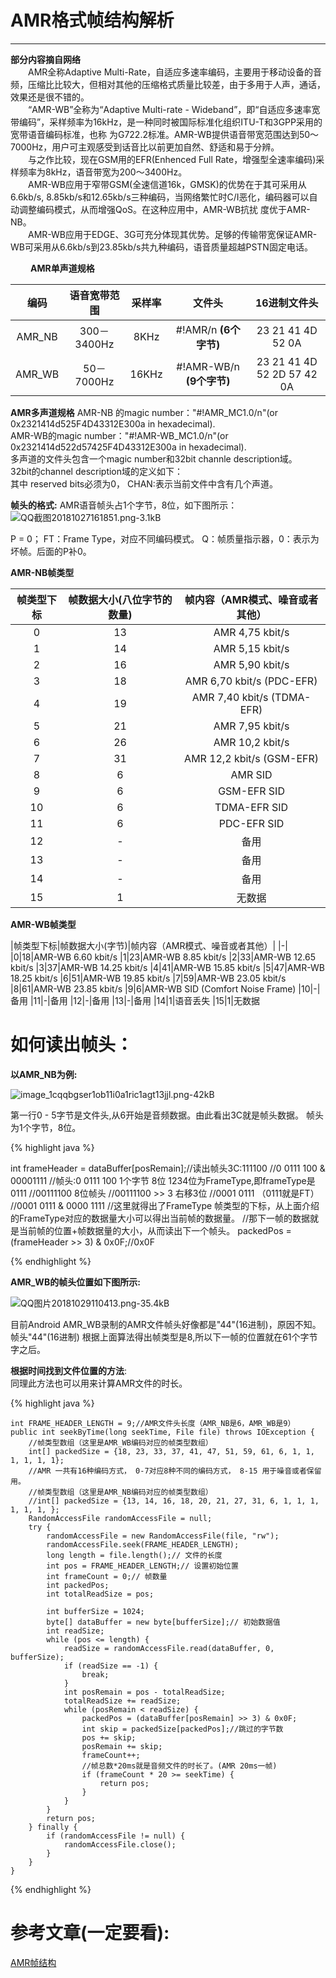# AMR格式帧结构解析
---
**部分内容摘自网络**   
　　AMR全称Adaptive Multi-Rate，自适应多速率编码，主要用于移动设备的音频，压缩比比较大，但相对其他的压缩格式质量比较差，由于多用于人声，通话，效果还是很不错的。   
　　“AMR-WB”全称为“Adaptive Multi-rate - Wideband”，即“自适应多速率宽带编码”，采样频率为16kHz，是一种同时被国际标准化组织ITU-T和3GPP采用的宽带语音编码标准，也称   为G722.2标准。AMR-WB提供语音带宽范围达到50～7000Hz，用户可主观感受到话音比以前更加自然、舒适和易于分辨。  
　　与之作比较，现在GSM用的EFR(Enhenced Full Rate，增强型全速率编码)采样频率为8kHz，语音带宽为200～3400Hz。   
　　AMR-WB应用于窄带GSM(全速信道16k，GMSK)的优势在于其可采用从6.6kb/s, 8.85kb/s和12.65kb/s三种编码，当网络繁忙时C/I恶化，编码器可以自动调整编码模式，从而增强QoS。在这种应用中，AMR-WB抗扰 度优于AMR-NB。   
　　AMR-WB应用于EDGE、3G可充分体现其优势。足够的传输带宽保证AMR-WB可采用从6.6kb/s到23.85kb/s共九种编码，语音质量超越PSTN固定电话。

　　
**AMR单声道规格**

编码|语音宽带范围|采样率|文件头|16进制文件头
:-: | :-: |:-: |:-: |:-: 
AMR_NB|300－3400Hz|8KHz|#!AMR/n **(6个字节)**|23 21 41 4D 52 0A
AMR_WB| 50－7000Hz|16KHz|#!AMR-WB/n **(9个字节)**|23 21 41 4D 52 2D 57 42 0A

**AMR多声道规格**
AMR-NB 的magic number："#!AMR_MC1.0/n"(or 0x2321414d525F4D43312E300a in hexadecimal).   
AMR-WB的magic number："#!AMR-WB_MC1.0/n"(or 0x2321414d522d57425F4D43312E300a in hexadecimal).   
多声道的文件头包含一个magic number和32bit channle description域。   
32bit的channel description域的定义如下：   
其中 reserved bits必须为0， CHAN:表示当前文件中含有几个声道。   


**帧头的格式:**
AMR语音帧头占1个字节，8位，如下图所示：   
![QQ截图20181027161851.png-3.1kB][1]    

P = 0；
FT：Frame Type，对应不同编码模式。
Q：帧质量指示器，0：表示为坏帧。后面的P补0。

**AMR-NB帧类型**   

帧类型下标|帧数据大小(八位字节的数量)|帧内容（AMR模式、噪音或者其他）
:-: | :-: |:-:
0|13|AMR 4,75 kbit/s
1|14|AMR 5,15 kbit/s
2|16|AMR 5,90 kbit/s
3|18|AMR 6,70 kbit/s (PDC-EFR)
4|19|AMR 7,40 kbit/s (TDMA-EFR)
5|21|AMR 7,95 kbit/s
6|26|AMR 10,2 kbit/s
7|31|AMR 12,2 kbit/s (GSM-EFR)
8|6|AMR SID
9|6|GSM-EFR SID
10|6|TDMA-EFR SID
11|6|PDC-EFR SID
12|-|备用
13|-|备用
14|-|备用
15|1|无数据   


**AMR-WB帧类型**   

|帧类型下标|帧数据大小(字节)|帧内容（AMR模式、噪音或者其他）|
|-|
|0|18|AMR-WB 6.60 kbit/s
|1|23|AMR-WB 8.85 kbit/s
|2|33|AMR-WB 12.65 kbit/s
|3|37|AMR-WB 14.25 kbit/s
|4|41|AMR-WB 15.85 kbit/s
|5|47|AMR-WB 18.25 kbit/s
|6|51|AMR-WB 19.85 kbit/s
|7|59|AMR-WB 23.05 kbit/s
|8|61|AMR-WB 23.85 kbit/s
|9|6|AMR-WB SID (Comfort Noise Frame)
|10|-|备用
|11|-|备用
|12|-|备用
|13|-|备用
|14|1|语音丢失
|15|1|无数据

如何读出帧头：
=======
**以AMR_NB为例:**

![image_1cqqbgser1ob11i0a1ric1agt13jjl.png-42kB][2]    

第一行0 - 5字节是文件头,从6开始是音频数据。由此看出3C就是帧头数据。
帧头为1个字节，8位。

{% highlight java %}

   int frameHeader = dataBuffer[posRemain];//读出帧头3C:111100
   //0 0111 100 & 00001111
   //帧头:0 0111 100 1个字节 8位 1234位为FrameType,即frameType是0111
   //00111100 8位帧头
   //00111100 >> 3 右移3位
   //0001 0111 （0111就是FT）
   //0001 0111 & 0000 1111
   //这里就得出了FrameType 帧类型的下标，从上面介绍的FrameType对应的数据量大小可以得出当前帧的数据量。
   //那下一帧的数据就是当前帧的位置+帧数据量的大小，从而读出下一个帧头。
   packedPos = (frameHeader >> 3) & 0x0F;//0x0F

{% endhighlight %}

**AMR_WB的帧头位置如下图所示:**   

![QQ图片20181029110413.png-35.4kB][3]    

目前Android AMR_WB录制的AMR文件帧头好像都是"44"(16进制)，原因不知。
帧头"44"(16进制) 根据上面算法得出帧类型是8,所以下一帧的位置就在61个字节字之后。   


**根据时间找到文件位置的方法**:   
同理此方法也可以用来计算AMR文件的时长。   

{% highlight java %}

    int FRAME_HEADER_LENGTH = 9;//AMR文件头长度（AMR_NB是6，AMR_WB是9）
    public int seekByTime(long seekTime, File file) throws IOException {
        //帧类型数组（这里是AMR_WB编码对应的帧类型数组）
        int[] packedSize = {18, 23, 33, 37, 41, 47, 51, 59, 61, 6, 1, 1, 1, 1, 1, 1};
        //AMR 一共有16种编码方式， 0-7对应8种不同的编码方式， 8-15 用于噪音或者保留用。
        //帧类型数组（这里是AMR_NB编码对应的帧类型数组）
        //int[] packedSize = {13, 14, 16, 18, 20, 21, 27, 31, 6, 1, 1, 1, 1, 1, 1, };
        RandomAccessFile randomAccessFile = null;
        try {
            randomAccessFile = new RandomAccessFile(file, "rw");
            randomAccessFile.seek(FRAME_HEADER_LENGTH);
            long length = file.length();// 文件的长度
            int pos = FRAME_HEADER_LENGTH;// 设置初始位置
            int frameCount = 0;// 帧数量
            int packedPos;
            int totalReadSize = pos;

            int bufferSize = 1024;
            byte[] dataBuffer = new byte[bufferSize];// 初始数据值
            int readSize;
            while (pos <= length) {
                readSize = randomAccessFile.read(dataBuffer, 0, bufferSize);
                if (readSize == -1) {
                    break;
                }
                int posRemain = pos - totalReadSize;
                totalReadSize += readSize;
                while (posRemain < readSize) {
                    packedPos = (dataBuffer[posRemain] >> 3) & 0x0F;
                    int skip = packedSize[packedPos];//跳过的字节数
                    pos += skip;
                    posRemain += skip;
                    frameCount++;
                    //帧总数*20ms就是音频文件的时长了。(AMR 20ms一帧)
                    if (frameCount * 20 >= seekTime) {
                        return pos;
                    }
                }
            }
            return pos;
        } finally {
            if (randomAccessFile != null) {
                randomAccessFile.close();
            }
        }
    }

{% endhighlight %}

参考文章(一定要看):
====
[AMR帧结构][4]


  [1]: http://static.zybuluo.com/ThinkingMore/55cpb3dzyva3yzul1zkwwfvw/QQ%E6%88%AA%E5%9B%BE20181027161851.png
  [2]: http://static.zybuluo.com/ThinkingMore/scnevvo8muawzeekf34mx9ci/image_1cqqbgser1ob11i0a1ric1agt13jjl.png
  [3]: http://static.zybuluo.com/ThinkingMore/yy3k0294zzviwubcsxt563ot/QQ%E5%9B%BE%E7%89%8720181029110413.png
  [4]: https://blog.csdn.net/annie_229/article/details/6228403
  